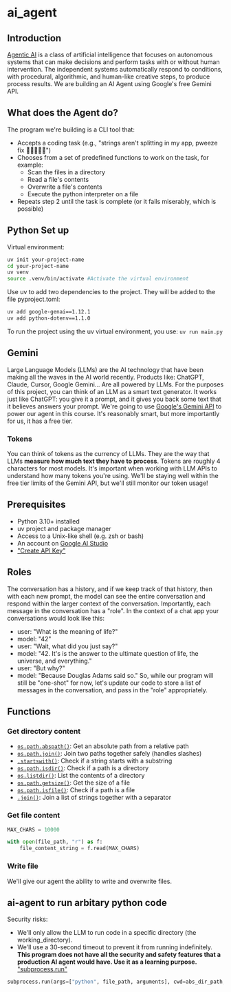 # ai_agent
## Introduction
[Agentic AI](https://en.wikipedia.org/wiki/Agentic_AI) is a class of artificial intelligence that focuses on autonomous systems that can make decisions and perform tasks with or without human intervention. The independent systems automatically respond to conditions, with procedural, algorithmic, and human-like creative steps, to produce process results.
We are building an AI Agent using Google's free Gemini API.
## What does the Agent do?
The program we're building is a CLI tool that:
- Accepts a coding task (e.g., "strings aren't splitting in my app, pweeze fix 🥺👉🏽👈🏽")
- Chooses from a set of predefined functions to work on the task, for example:
    - Scan the files in a directory
    - Read a file's contents
    - Overwrite a file's contents
    - Execute the python interpreter on a file
- Repeats step 2 until the task is complete (or it fails miserably, which is possible)
## Python Set up
Virtual environment:
```Bash
uv init your-project-name
cd your-project-name
uv venv
source .venv/bin/activate #Activate the virtual environment
```
Use uv to add two dependencies to the project. They will be added to the file pyproject.toml:
```Bash
uv add google-genai==1.12.1
uv add python-dotenv==1.1.0
```
To run the project using the uv virtual environment, you use: ```uv run main.py```
## Gemini
Large Language Models (LLMs) are the AI technology that have been making all the waves in the AI world recently. Products like: ChatGPT, Claude, Cursor, Google Gemini... Are all powered by LLMs. For the purposes of this project, you can think of an LLM as a smart text generator. It works just like ChatGPT: you give it a prompt, and it gives you back some text that it believes answers your prompt. We're going to use [Google's Gemini API](https://ai.google.dev/gemini-api) to power our agent in this course. It's reasonably smart, but more importantly for us, it has a free tier.
### Tokens
You can think of tokens as the currency of LLMs. They are the way that LLMs **measure how much text they have to process**. Tokens are roughly 4 characters for most models. It's important when working with LLM APIs to understand how many tokens you're using.
We'll be staying well within the free tier limits of the Gemini API, but we'll still monitor our token usage!
## Prerequisites
- Python 3.10+ installed 
- uv project and package manager
- Access to a Unix-like shell (e.g. zsh or bash)
- An account on [Google AI Studio](https://aistudio.google.com/prompts/new_chat)
- ["Create API Key"](https://ai.google.dev/gemini-api/docs/api-key)
## Roles
The conversation has a history, and if we keep track of that history, then with each new prompt, the model can see the entire conversation and respond within the larger context of the conversation.
Importantly, each message in the conversation has a "role". In the context of a chat app your conversations would look like this:
- user: "What is the meaning of life?"
- model: "42"
- user: "Wait, what did you just say?"
- model: "42. It's is the answer to the ultimate question of life, the universe, and everything."
- user: "But why?"
- model: "Because Douglas Adams said so."
So, while our program will still be "one-shot" for now, let's update our code to store a list of messages in the conversation, and pass in the "role" appropriately.
## Functions
### Get directory content
- [`os.path.abspath()`](https://docs.python.org/3/library/os.path.html#os.path.abspath): Get an absolute path from a relative path
- [`os.path.join()`](https://docs.python.org/3/library/os.path.html#os.path.join): Join two paths together safely (handles slashes)
- [`.startswith()`](https://docs.python.org/3/library/stdtypes.html#str.startswith): Check if a string starts with a substring
- [`os.path.isdir()`](https://docs.python.org/3/library/os.path.html#os.path.isdir): Check if a path is a directory
- [`os.listdir()`](https://docs.python.org/3/library/os.html#os.listdir): List the contents of a directory
- [`os.path.getsize()`](https://docs.python.org/3/library/os.path.html#os.path.getsize): Get the size of a file
- [`os.path.isfile()`](https://docs.python.org/3/library/os.path.html#os.path.isfile): Check if a path is a file
- [`.join()`](https://docs.python.org/3/library/stdtypes.html#str.join): Join a list of strings together with a separator
### Get file content
```python
MAX_CHARS = 10000

with open(file_path, "r") as f:
    file_content_string = f.read(MAX_CHARS)
```
### Write file
We'll give our agent the ability to write and overwrite files.
## ai-agent to run arbitary python code
Security risks:
- We'll only allow the LLM to run code in a specific directory (the working_directory).
- We'll use a 30-second timeout to prevent it from running indefinitely.
**This program does not have all the security and safety features that a production AI agent would have. Use it as a learning purpose.**
["subprocess.run"](https://docs.python.org/3/library/subprocess.html)
```python
subprocess.run(args=["python", file_path, arguments], cwd=abs_dir_path, timeout=30, capture_output=True)
```
